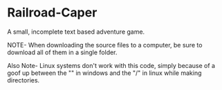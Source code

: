 # Railroad-Caper

A small, incomplete text based adventure game.


NOTE-
When downloading the source files to a computer, be sure to download all of them in a single folder.


Also Note- 
Linux systems don't work with this code, simply because of a goof up between the "\" in windows and the "/" in linux while making directories.
